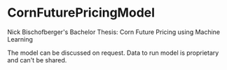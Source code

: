 # CornFuturePricingModel
Nick Bischofberger's Bachelor Thesis: Corn Future Pricing using Machine Learning

The model can be discussed on request. Data to run model is proprietary and can't be shared.
